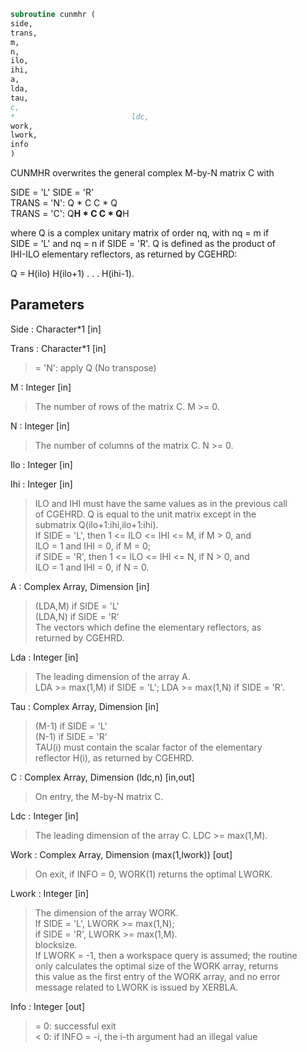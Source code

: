 ```fortran  
subroutine cunmhr (  
side,  
trans,  
m,  
n,  
ilo,  
ihi,  
a,  
lda,  
tau,  
c,  
*                          ldc,  
work,  
lwork,  
info  
)  
```  
  
CUNMHR overwrites the general complex M-by-N matrix C with  
  
SIDE = 'L'     SIDE = 'R'  
TRANS = 'N':      Q * C          C * Q  
TRANS = 'C':      Q**H * C       C * Q**H  
  
where Q is a complex unitary matrix of order nq, with nq = m if  
SIDE = 'L' and nq = n if SIDE = 'R'. Q is defined as the product of  
IHI-ILO elementary reflectors, as returned by CGEHRD:  
  
Q = H(ilo) H(ilo+1) . . . H(ihi-1).  
  
## Parameters  
Side : Character*1 [in]  
  
Trans : Character*1 [in]  
> = 'N': apply Q  (No transpose)  
  
M : Integer [in]  
> The number of rows of the matrix C. M >= 0.  
  
N : Integer [in]  
> The number of columns of the matrix C. N >= 0.  
  
Ilo : Integer [in]  
  
Ihi : Integer [in]  
> ILO and IHI must have the same values as in the previous call  
> of CGEHRD. Q is equal to the unit matrix except in the  
> submatrix Q(ilo+1:ihi,ilo+1:ihi).  
> If SIDE = 'L', then 1 <= ILO <= IHI <= M, if M > 0, and  
> ILO = 1 and IHI = 0, if M = 0;  
> if SIDE = 'R', then 1 <= ILO <= IHI <= N, if N > 0, and  
> ILO = 1 and IHI = 0, if N = 0.  
  
A : Complex Array, Dimension [in]  
> (LDA,M) if SIDE = 'L'  
> (LDA,N) if SIDE = 'R'  
> The vectors which define the elementary reflectors, as  
> returned by CGEHRD.  
  
Lda : Integer [in]  
> The leading dimension of the array A.  
> LDA >= max(1,M) if SIDE = 'L'; LDA >= max(1,N) if SIDE = 'R'.  
  
Tau : Complex Array, Dimension [in]  
> (M-1) if SIDE = 'L'  
> (N-1) if SIDE = 'R'  
> TAU(i) must contain the scalar factor of the elementary  
> reflector H(i), as returned by CGEHRD.  
  
C : Complex Array, Dimension (ldc,n) [in,out]  
> On entry, the M-by-N matrix C.  
  
Ldc : Integer [in]  
> The leading dimension of the array C. LDC >= max(1,M).  
  
Work : Complex Array, Dimension (max(1,lwork)) [out]  
> On exit, if INFO = 0, WORK(1) returns the optimal LWORK.  
  
Lwork : Integer [in]  
> The dimension of the array WORK.  
> If SIDE = 'L', LWORK >= max(1,N);  
> if SIDE = 'R', LWORK >= max(1,M).  
> blocksize.  
> If LWORK = -1, then a workspace query is assumed; the routine  
> only calculates the optimal size of the WORK array, returns  
> this value as the first entry of the WORK array, and no error  
> message related to LWORK is issued by XERBLA.  
  
Info : Integer [out]  
> = 0:  successful exit  
> < 0:  if INFO = -i, the i-th argument had an illegal value  
  
